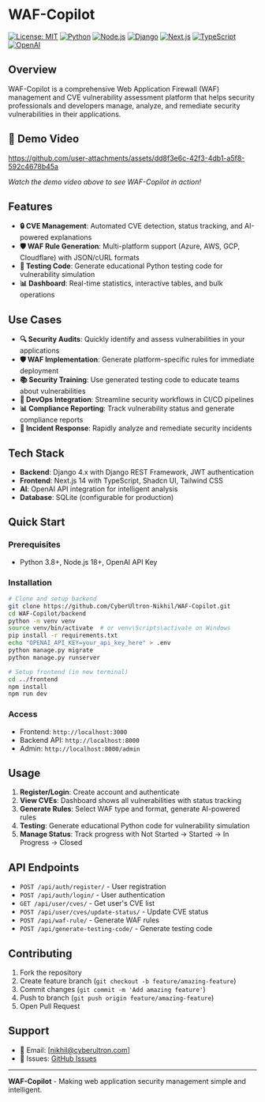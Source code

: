 # WAF-Copilot

[![License: MIT](https://img.shields.io/badge/License-MIT-yellow.svg)](https://opensource.org/licenses/MIT)
[![Python](https://img.shields.io/badge/python-3.8+-blue.svg)](https://www.python.org/downloads/)
[![Node.js](https://img.shields.io/badge/node.js-18+-green.svg)](https://nodejs.org/)
[![Django](https://img.shields.io/badge/Django-4.x-green.svg)](https://www.djangoproject.com/)
[![Next.js](https://img.shields.io/badge/Next.js-14-black.svg)](https://nextjs.org/)
[![TypeScript](https://img.shields.io/badge/TypeScript-5.0-blue.svg)](https://www.typescriptlang.org/)
[![OpenAI](https://img.shields.io/badge/OpenAI-GPT--4-purple.svg)](https://openai.com/)

## Overview

WAF-Copilot is a comprehensive Web Application Firewall (WAF) management and CVE vulnerability assessment platform that helps security professionals and developers manage, analyze, and remediate security vulnerabilities in their applications.

## 🎥 Demo Video

https://github.com/user-attachments/assets/dd8f3e6c-42f3-4db1-a5f8-592c4678b45a

*Watch the demo video above to see WAF-Copilot in action!*



## Features

- **🔒 CVE Management**: Automated CVE detection, status tracking, and AI-powered explanations
- **🛡️ WAF Rule Generation**: Multi-platform support (Azure, AWS, GCP, Cloudflare) with JSON/cURL formats
- **🧪 Testing Code**: Generate educational Python testing code for vulnerability simulation
- **📊 Dashboard**: Real-time statistics, interactive tables, and bulk operations

## Use Cases

- **🔍 Security Audits**: Quickly identify and assess vulnerabilities in your applications
- **🛡️ WAF Implementation**: Generate platform-specific rules for immediate deployment
- **📚 Security Training**: Use generated testing code to educate teams about vulnerabilities
- **🚀 DevOps Integration**: Streamline security workflows in CI/CD pipelines
- **📊 Compliance Reporting**: Track vulnerability status and generate compliance reports
- **🔧 Incident Response**: Rapidly analyze and remediate security incidents

## Tech Stack

- **Backend**: Django 4.x with Django REST Framework, JWT authentication
- **Frontend**: Next.js 14 with TypeScript, Shadcn UI, Tailwind CSS
- **AI**: OpenAI API integration for intelligent analysis
- **Database**: SQLite (configurable for production)

## Quick Start

### Prerequisites
- Python 3.8+, Node.js 18+, OpenAI API Key

### Installation

```bash
# Clone and setup backend
git clone https://github.com/CyberUltron-Nikhil/WAF-Copilot.git
cd WAF-Copilot/backend
python -m venv venv
source venv/bin/activate  # or venv\Scripts\activate on Windows
pip install -r requirements.txt
echo "OPENAI_API_KEY=your_api_key_here" > .env
python manage.py migrate
python manage.py runserver

# Setup frontend (in new terminal)
cd ../frontend
npm install
npm run dev
```

### Access
- Frontend: `http://localhost:3000`
- Backend API: `http://localhost:8000`
- Admin: `http://localhost:8000/admin`

## Usage

1. **Register/Login**: Create account and authenticate
2. **View CVEs**: Dashboard shows all vulnerabilities with status tracking
3. **Generate Rules**: Select WAF type and format, generate AI-powered rules
4. **Testing**: Generate educational Python code for vulnerability simulation
5. **Manage Status**: Track progress with Not Started → Started → In Progress → Closed

## API Endpoints

- `POST /api/auth/register/` - User registration
- `POST /api/auth/login/` - User authentication
- `GET /api/user/cves/` - Get user's CVE list
- `POST /api/user/cves/update-status/` - Update CVE status
- `POST /api/waf-rule/` - Generate WAF rules
- `POST /api/generate-testing-code/` - Generate testing code

## Contributing

1. Fork the repository
2. Create feature branch (`git checkout -b feature/amazing-feature`)
3. Commit changes (`git commit -m 'Add amazing feature'`)
4. Push to branch (`git push origin feature/amazing-feature`)
5. Open Pull Request

## Support

- 📧 Email: [nikhil@cyberultron.com]
- 🐛 Issues: [GitHub Issues](https://github.com/CyberUltron-Nikhil/WAF-Copilot/issues)

---

**WAF-Copilot** - Making web application security management simple and intelligent.
